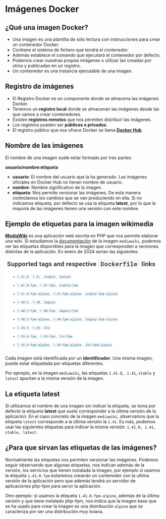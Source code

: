 # Imágenes Docker

## ¿Qué una imagen Docker?

* Una imagen es una plantilla de sólo lectura con instrucciones para crear un contenedor Docker. 
* Contiene el sistema de fichero que tendrá el contenedor. 
* Además establece el comando que ejecutará el contenedor por defecto. 
* Podemos crear nuestras propias imágenes o utilizar las creadas por otros y publicadas en un registro. 
* Un contenedor es una instancia ejecutable de una imagen. 

## Registro de imágenes

* El Registro Docker es un componente donde se almacena las imágenes Docker.
* Tenemos un **registro local** donde se almacenan las imágenes desde las que vamos a crear contenedores. 
* Existen **registros remotos** que nos permiten distribuir las imágenes.
* Los registros pueden ser **públicos o privados**. 
* El registro público que nos ofrece Docker se llama [**Docker Hub**](https://hub.docker.com/). 

## Nombre de las imágenes

El nombre de una imagen suele estar formado por tres partes:

**usuario/nombre:etiqueta**

* **usuario**: El nombre del usuario que la ha generado. Las imágenes oficiales en Docker Hub no tienen nombre de usuario.
* **nombre**: Nombre significativo de la imagen.
* **etiqueta**: Nos permite versionar las imágenes. De esta manera controlamos los cambios que se van produciendo en ella. Si no indicamos etiqueta, por defecto se usa la etiqueta **latest**, por lo que la mayoría de las imágenes tienen una versión con este nombre.

## Ejemplo de etiquetas para la imagen wikimedia

[**MediaWiki**](https://www.mediawiki.org/wiki/MediaWiki/es) es una aplicación web escrita en PHP que nos permite elaborar una wiki. Si estudiamos la [documentación](https://hub.docker.com/_/mediawiki) de la imagen `mediawiki`, podemos ver las etiquetas disponibles para la imagen que corresponden a versiones distintas de la aplicación. En enero de 2024 serían las siguientes:

![ ](img/mediawiki_versiones.png)

Cada imagen está identificada por un **identificador**. Una misma imagen, puede estar etiquetada por etiquetas diferentes.

Por ejemplo, en la imagen `mediawiki`, las etiquetas `1.41.0`, `.1.41`, `stable` y `latest` apuntan a la misma versión de la imagen.

## La etiqueta latest

Si utilizamos el nombre de una imagen sin indicar la etiqueta, se toma por defecto la etiqueta **latest** que suele corresponder a la última versión de la aplicación. En el caso concreto de la imagen `mediawiki`, observamos que la etiqueta `latest` corresponde a la última versión la `1.41`. Es más, podemos usar las siguientes etiquetas para indicar la misma versión: `1.41.0, 1.41, stable, latest`.

## ¿Para que sirvan las etiquetas de las imágenes?

Normalmente las etiquetas nos permiten versionar las imágenes. Podemos seguir observando que algunas etiquetas, nos indican además de la versión, los servicios que tienen instalada la imagen, por ejemplo si usamos la etiqueta `1.41.0-fpm` estaremos creando un contenedor con la ultima versión de la aplicación pero que además tendrá un servidor de aplicaciones php-fpm para servir la aplicación.

Otro ejemplo: si usamos la etiqueta `1.41.0-fpm-alpine`, además de la última versión y que tiene instalado php-fpm, nos indica que la imagen base que se ha usado para crear la imagen es una distribución `alpine` que se caracteriza por ser una distribución muy liviana.

